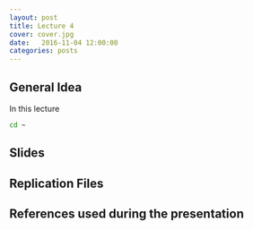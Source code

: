 ```yaml
---
layout: post
title: Lecture 4
cover: cover.jpg
date:   2016-11-04 12:00:00
categories: posts
---
```


## General Idea

In this lecture 

```bash
cd ~
```

## Slides


## Replication Files


## References used during the presentation